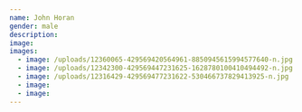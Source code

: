 ```yaml
---
name: John Horan
gender: male
description:
image:
images:
  - image: /uploads/12360065-429569420564961-8850945615994577640-n.jpg
  - image: /uploads/12342300-429569447231625-1628780100410494492-n.jpg
  - image: /uploads/12316429-429569477231622-530466737829413925-n.jpg
  - image:
  - image:
---
```



